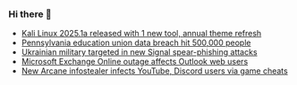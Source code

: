 ### Hi there 👋

<!--START_SECTION:feed-->
* [Kali Linux 2025.1a released with 1 new tool, annual theme refresh](https://www.bleepingcomputer.com/news/security/kali-linux-20251a-released-with-1-new-tool-annual-theme-refresh/)
* [Pennsylvania education union data breach hit 500,000 people](https://www.bleepingcomputer.com/news/security/pennsylvania-education-union-data-breach-hit-500-000-people/)
* [Ukrainian military targeted in new Signal spear-phishing attacks](https://www.bleepingcomputer.com/news/security/ukrainian-military-targeted-in-new-signal-spear-phishing-attacks/)
* [Microsoft Exchange Online outage affects Outlook web users](https://www.bleepingcomputer.com/news/microsoft/microsoft-exchange-online-outage-affects-outlook-web-users/)
* [New Arcane infostealer infects YouTube, Discord users via game cheats](https://www.bleepingcomputer.com/news/security/new-arcane-infostealer-infects-youtube-discord-users-via-game-cheats/)
<!--END_SECTION:feed-->

<!--
**frankenk/frankenk** is a ✨ _special_ ✨ repository because its `README.md` (this file) appears on your GitHub profile.

Here are some ideas to get you started:

- 🔭 I’m currently working on ...
- 🌱 I’m currently learning ...
- 👯 I’m looking to collaborate on ...
- 🤔 I’m looking for help with ...
- 💬 Ask me about ...
- 📫 How to reach me: ...
- 😄 Pronouns: ...
- ⚡ Fun fact: ...
-->



